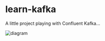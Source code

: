 # learn-kafka

A little project playing with Confluent Kafka...

![diagram](https://github.com/caicke/learn-kafka/assets/37307708/9549ffd8-8a3a-45d9-80fa-cb2fd64aa0fb)
